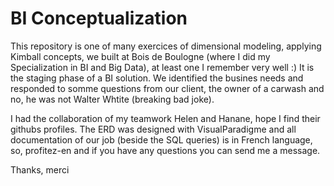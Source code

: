 # BI Conceptualization
This repository is one of many exercices of dimensional modeling, applying Kimball concepts, we built at Bois de Boulogne (where I did my Specialization in BI and Big Data), at least one I remember very well :)
It is the staging phase of a BI solution.  We identified the busines needs and responded to somme questions from our client, the owner of a carwash and no, 
he was not Walter Whtite (breaking bad joke).

I had the collaboration of my teamwork Helen and Hanane, hope I find their githubs profiles.
The ERD was designed with VisualParadigme and all documentation of our job (beside the SQL queries) is in French language, so, profitez-en and if you have any questions you can send me a message.

Thanks, merci
